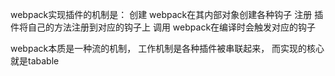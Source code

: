 webpack实现插件的机制是：
创建 webpack在其内部对象创建各种钩子
注册 插件将自己的方法注册到对应的钩子上
调用 webpack在编译时会触发对应的钩子

webpack本质是一种流的机制， 工作机制是各种插件被串联起来， 而实现的核心就是tabable